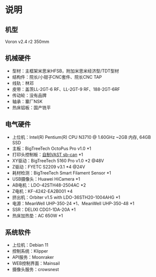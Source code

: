 # 说明

## 机型
Voron v2.4 r2 350mm

## 机械硬件
* 型材：主框架米思米HFSB，附加米思米经济型/TDT型材
* 结构件：院长/小钳子CNC套件、院长CNC TAP
* 线轨：林邓
* 皮带：盖茨LL-2GT-6 RF、LL-2GT-9 RF、188-2GT-6RF
* 传动轮：没有品牌
* 轴承：寨厂NSK
* 热床铝板：国产铣平

## 电气硬件
* 上位机：Intel(R) Pentium(R) CPU N3710 @ 1.60GHz ~2GB 内存, 64GB SSD
* 主板：BigTreeTech OctoPus Pro v1.0 *1
* 打印头控制板：[自制VAST sb-can](https://docs.529300529.xyz/vast/sb-can/) *1
* XY驱动：BigTreeTech 5160 Pro v1.0 *2 @48V
* Z驱动：FYETC S2209 v3.1 *4 @24V
* 耗材检测：BigTreeTech Smart Filament Sensor *1
* USB摄像头：Huawei HiCamera *1
* AB电机：LDO-42STH48-2504AC *2
* Z电机：KF-4242-EA2B001 *4
* 挤出机：Orbiter v1.5 with LDO-36STH20-1004AHG *1
* 电源：MeanWell UHP-350-24 *1、MeanWell UHP-350-48 *1
* SSR：DELIXI CDG1-1DA-20A *1
* 热床加热垫：AC 650W *1

## 系统软件
* 上位机：Debian 11
* 控制系统：Klipper
* API服务：Moonraker
* WEB控制界面：Mainsail
* 摄像头服务：crowsnest
